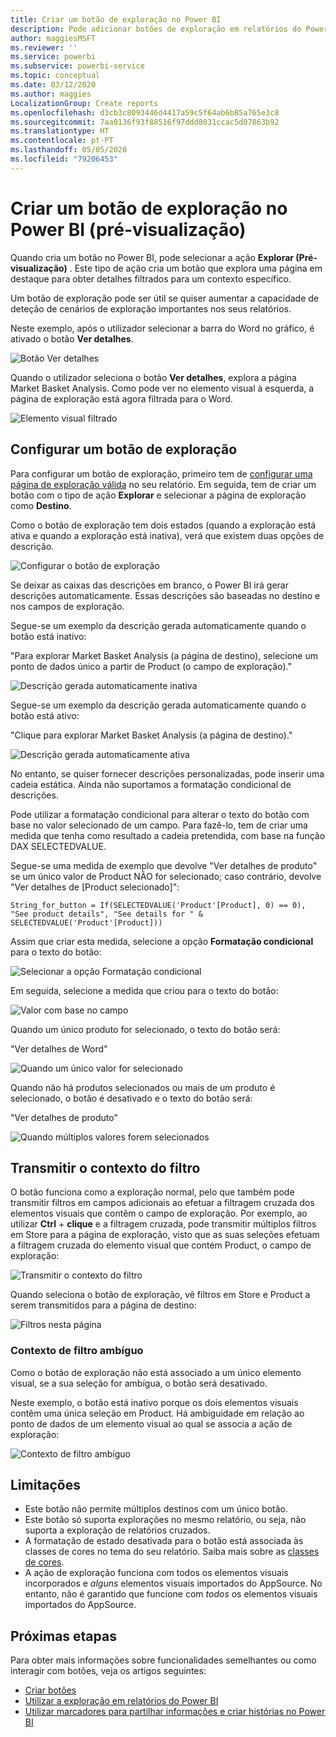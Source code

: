 ```yaml
---
title: Criar um botão de exploração no Power BI
description: Pode adicionar botões de exploração em relatórios do Power BI que fazem com que os seus relatórios se comportem como aplicações e aprofundam a cativação dos utilizadores.
author: maggiesMSFT
ms.reviewer: ''
ms.service: powerbi
ms.subservice: powerbi-service
ms.topic: conceptual
ms.date: 03/12/2020
ms.author: maggies
LocalizationGroup: Create reports
ms.openlocfilehash: d3cb3c8093446d4417a59c5f64ab6b85a765e3c8
ms.sourcegitcommit: 7aa0136f93f88516f97ddd8031ccac5d07863b92
ms.translationtype: HT
ms.contentlocale: pt-PT
ms.lasthandoff: 05/05/2020
ms.locfileid: "79206453"
---
```

# <a name="create-a-drill-through-button-in-power-bi-preview"></a>Criar um botão de exploração no Power BI (pré-visualização)

Quando cria um botão no Power BI, pode selecionar a ação **Explorar (Pré-visualização)** . Este tipo de ação cria um botão que explora uma página em destaque para obter detalhes filtrados para um contexto específico.

Um botão de exploração pode ser útil se quiser aumentar a capacidade de deteção de cenários de exploração importantes nos seus relatórios.

Neste exemplo, após o utilizador selecionar a barra do Word no gráfico, é ativado o botão **Ver detalhes**.

![Botão Ver detalhes](media/desktop-drill-through-buttons/power-bi-drill-through-visual-button.png)

Quando o utilizador seleciona o botão **Ver detalhes**, explora a página Market Basket Analysis. Como pode ver no elemento visual à esquerda, a página de exploração está agora filtrada para o Word.

![Elemento visual filtrado](media/desktop-drill-through-buttons/power-bi-drill-through-destination.png)

## <a name="set-up-a-drill-through-button"></a>Configurar um botão de exploração

Para configurar um botão de exploração, primeiro tem de [configurar uma página de exploração válida](desktop-drillthrough.md) no seu relatório. Em seguida, tem de criar um botão com o tipo de ação **Explorar** e selecionar a página de exploração como **Destino**.

Como o botão de exploração tem dois estados (quando a exploração está ativa e quando a exploração está inativa), verá que existem duas opções de descrição.

![Configurar o botão de exploração](media/desktop-drill-through-buttons/power-bi-create-drill-through-button.png)

Se deixar as caixas das descrições em branco, o Power BI irá gerar descrições automaticamente. Essas descrições são baseadas no destino e nos campos de exploração.

Segue-se um exemplo da descrição gerada automaticamente quando o botão está inativo:

"Para explorar Market Basket Analysis (a página de destino), selecione um ponto de dados único a partir de Product (o campo de exploração)."

![Descrição gerada automaticamente inativa](media/desktop-drill-through-buttons/power-bi-drill-through-tooltip-disabled.png)

Segue-se um exemplo da descrição gerada automaticamente quando o botão está ativo:

"Clique para explorar Market Basket Analysis (a página de destino)."

![Descrição gerada automaticamente ativa](media/desktop-drill-through-buttons/power-bi-drill-through-visual-button.png)

No entanto, se quiser fornecer descrições personalizadas, pode inserir uma cadeia estática. Ainda não suportamos a formatação condicional de descrições.

Pode utilizar a formatação condicional para alterar o texto do botão com base no valor selecionado de um campo. Para fazê-lo, tem de criar uma medida que tenha como resultado a cadeia pretendida, com base na função DAX SELECTEDVALUE.

Segue-se uma medida de exemplo que devolve "Ver detalhes de produto" se um único valor de Product NÃO for selecionado; caso contrário, devolve "Ver detalhes de [Product selecionado]":

```
String_for_button = If(SELECTEDVALUE('Product'[Product], 0) == 0), "See product details", "See details for " & SELECTEDVALUE('Product'[Product]))
```

Assim que criar esta medida, selecione a opção **Formatação condicional** para o texto do botão:

![Selecionar a opção Formatação condicional](media/desktop-drill-through-buttons/power-bi-button-conditional-tooltip.png)

Em seguida, selecione a medida que criou para o texto do botão:

![Valor com base no campo](media/desktop-drill-through-buttons/power-bi-conditional-measure.png)

Quando um único produto for selecionado, o texto do botão será:

"Ver detalhes de Word"

![Quando um único valor for selecionado](media/desktop-drill-through-buttons/power-bi-conditional-button-text.png)

Quando não há produtos selecionados ou mais de um produto é selecionado, o botão é desativado e o texto do botão será:

"Ver detalhes de produto"

![Quando múltiplos valores forem selecionados](media/desktop-drill-through-buttons/power-bi-button-conditional-text-2.png)

## <a name="pass-filter-context"></a>Transmitir o contexto do filtro

O botão funciona como a exploração normal, pelo que também pode transmitir filtros em campos adicionais ao efetuar a filtragem cruzada dos elementos visuais que contêm o campo de exploração. Por exemplo, ao utilizar **Ctrl** + **clique** e a filtragem cruzada, pode transmitir múltiplos filtros em Store para a página de exploração, visto que as suas seleções efetuam a filtragem cruzada do elemento visual que contém Product, o campo de exploração:

![Transmitir o contexto do filtro](media/desktop-drill-through-buttons/power-bi-cross-filter-drill-through-button.png)

Quando seleciona o botão de exploração, vê filtros em Store e Product a serem transmitidos para a página de destino:

![Filtros nesta página](media/desktop-drill-through-buttons/power-bi-button-filters-passed-through.png)

### <a name="ambiguous-filter-context"></a>Contexto de filtro ambíguo

Como o botão de exploração não está associado a um único elemento visual, se a sua seleção for ambígua, o botão será desativado.

Neste exemplo, o botão está inativo porque os dois elementos visuais contêm uma única seleção em Product. Há ambiguidade em relação ao ponto de dados de um elemento visual ao qual se associa a ação de exploração:

![Contexto de filtro ambíguo](media/desktop-drill-through-buttons/power-bi-button-disabled-ambiguity.png)

## <a name="limitations"></a>Limitações

- Este botão não permite múltiplos destinos com um único botão.
- Este botão só suporta explorações no mesmo relatório, ou seja, não suporta a exploração de relatórios cruzados.
- A formatação de estado desativada para o botão está associada às classes de cores no tema do seu relatório. Saiba mais sobre as [classes de cores](desktop-report-themes.md#setting-structural-colors).
- A ação de exploração funciona com todos os elementos visuais incorporados e *alguns* elementos visuais importados do AppSource. No entanto, não é garantido que funcione com *todos* os elementos visuais importados do AppSource.

## <a name="next-steps"></a>Próximas etapas
Para obter mais informações sobre funcionalidades semelhantes ou como interagir com botões, veja os artigos seguintes:

* [Criar botões](desktop-buttons.md)
* [Utilizar a exploração em relatórios do Power BI](desktop-drillthrough.md)
* [Utilizar marcadores para partilhar informações e criar histórias no Power BI](desktop-bookmarks.md)

